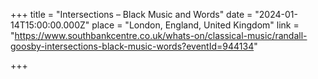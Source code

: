 +++
title = "Intersections – Black Music and Words"
date = "2024-01-14T15:00:00.000Z"
place = "London, England, United Kingdom"
link = "https://www.southbankcentre.co.uk/whats-on/classical-music/randall-goosby-intersections-black-music-words?eventId=944134"

+++

